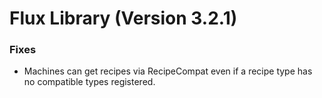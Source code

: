 # Flux Library (Version 3.2.1)

### Fixes
- Machines can get recipes via RecipeCompat even if a recipe type has no compatible types registered.